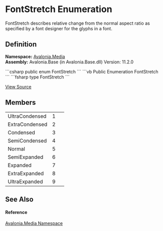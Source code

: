 # FontStretch Enumeration


FontStretch describes relative change from the normal aspect ratio as specified by a font designer for the glyphs in a font.



## Definition
**Namespace:** <a href="N_Avalonia_Media">Avalonia.Media</a>  
**Assembly:** Avalonia.Base (in Avalonia.Base.dll) Version: 11.2.0

<Tabs groupId="api-code-preview">
<TabItem value="csharp" label="C#">
```csharp
public enum FontStretch
```
</TabItem>
<TabItem value="vb" label="VB">
```vb
Public Enumeration FontStretch
```
</TabItem>
<TabItem value="fsharp" label="F#">
```fsharp
type FontStretch
```
</TabItem>
</Tabs>



<a href="https://github.com/AvaloniaUI/Avalonia/tree/master/src/Avalonia.Base/Media/FontStretch.cs" title="View the source code">View Source</a>



## Members
<table>
<tr>
<td>UltraCondensed</td>
<td>1</td>
<td> </td>
</tr>
<tr>
<td>ExtraCondensed</td>
<td>2</td>
<td> </td>
</tr>
<tr>
<td>Condensed</td>
<td>3</td>
<td> </td>
</tr>
<tr>
<td>SemiCondensed</td>
<td>4</td>
<td> </td>
</tr>
<tr>
<td>Normal</td>
<td>5</td>
<td> </td>
</tr>
<tr>
<td>SemiExpanded</td>
<td>6</td>
<td> </td>
</tr>
<tr>
<td>Expanded</td>
<td>7</td>
<td> </td>
</tr>
<tr>
<td>ExtraExpanded</td>
<td>8</td>
<td> </td>
</tr>
<tr>
<td>UltraExpanded</td>
<td>9</td>
<td> </td>
</tr>
</table>

## See Also


#### Reference
<a href="N_Avalonia_Media">Avalonia.Media Namespace</a>  


